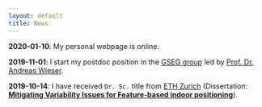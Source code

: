 ```yaml
---
layout: default
title: News
---
```


**2020-01-10**: My personal webpage is online.

**2019-11-01**: I start my postdoc position in the [GSEG group](https://gseg.igp.ethz.ch) led by [Prof. Dr. Andreas Wieser](https://gseg.igp.ethz.ch/people/group-head/prof-dr--andreas-wieser.html).

**2019-10-14**: I have received `Dr. Sc.` title from [ETH Zurich](https://ethz.ch/en.html) (Dissertation: [**Mitigating Variability Issues for Feature-based indoor positioning**](https://www.research-collection.ethz.ch/bitstream/handle/20.500.11850/371393/1/Thesis_Caifa_Zhou.pdf)).

<!--
<div class="posts">
  {% for post in site.posts %}
    <article class="post">

      <h1><a href="{{ site.baseurl }}{{ post.url }}">{{ post.title }}</a></h1>

      <div class="entry">
        {{ post.excerpt }}
      </div>

      <a href="{{ site.baseurl }}{{ post.url }}" class="read-more">Read More</a>
    </article>
  {% endfor %}
</div>-->

